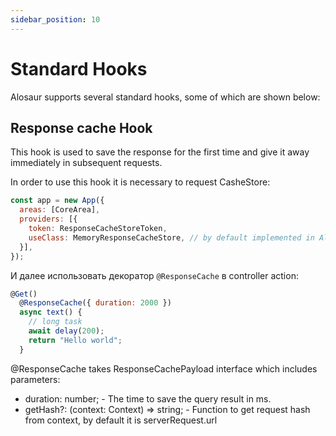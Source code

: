 ```yaml
---
sidebar_position: 10
---
```


# Standard Hooks

Alosaur supports several standard hooks, some of which are shown below:

## Response cache Hook

This hook is used to save the response for the first time and give it away immediately in subsequent requests.

In order to use this hook it is necessary to request CasheStore:

```jsx
const app = new App({
  areas: [CoreArea],
  providers: [{
    token: ResponseCacheStoreToken,
    useClass: MemoryResponseCacheStore, // by default implemented in Alosaur
  }],
});
```

И далее использовать декоратор `@ResponseCache` в controller action:

```jsx
@Get()
  @ResponseCache({ duration: 2000 })
  async text() {
    // long task
    await delay(200);
    return "Hello world";
  }
```

@ResponseCache takes ResponseCachePayload interface which includes parameters:

- duration: number; - The time to save the query result in ms.
- getHash?: (context: Context) => string; - Function to get request hash from context, by default it is serverRequest.url
